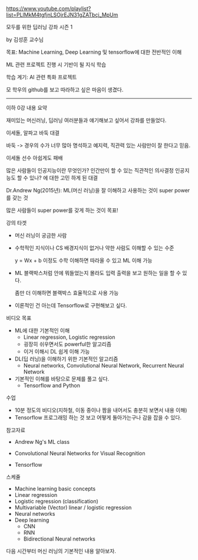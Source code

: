https://www.youtube.com/playlist?list=PLlMkM4tgfjnLSOjrEJN31gZATbcj_MpUm



모두를 위한 딥러닝 강좌 시즌 1 

by 김성훈 교수님





목표: Machine Learning, Deep Learning 및 tensorflow에 대한 전반적인 이해

ML 관련 프로젝트 진행 시 기반이 될 지식 학습



학습 계기: AI 관련 특화 프로젝트

모 학우의 github를 보고 따라하고 싶은 마음이 생겼다.



-----

이하 0강 내용 요약



재미있는 머신러닝, 딥러닝 여러분들과 얘기해보고 싶어서 강좌를 만들었다.



이세돌, 알파고 바둑 대결

바둑 -> 경우의 수가 너무 많아 명석하고 예지력, 직관력 있는 사람만이 잘 한다고 믿음.

이세돌 선수 아쉽게도 패배

많은 사람들이 인공지능이란 무엇인가? 인간만이 할 수 있는 직관적인 의사결정 인공지능도 할 수 있나? 에 대한 고민 하게 된 대결



Dr.Andrew Ng(2015년): ML(머신 러닝)을 잘 이해하고 사용하는 것이 super power를 갖는 것

많은 사람들이 super power를 갖게 하는 것이 목표!



강의 타겟

- 머신 러닝이 궁금한 사람

- 수학적인 지식이나 CS 배경지식이 없거나 약한 사람도 이해할 수 있는 수준

  y = Wx + b 이정도 수학 이해하면 따라올 수 있고 ML 이해 가능

- ML 블랙박스처럼 안에 뭐들었는지 몰라도 입력 출력을 보고 원하는 일을 할 수 있다.

  좀만 더 이해하면 블랙박스 효율적으로 사용 가능

- 이론적인 건 아는데 Tensorflow로 구현해보고 싶다.



비디오 목표

- ML에 대한 기본적인 이해
  - Linear regression, Logistic regression
  - 굉장히 쉬우면서도 powerful한 알고리즘
  - 이거 이해시 DL 쉽게 이해 가능
- DL(딥 러닝)을 이해하기 위한 기본적인 알고리즘
  - Neural networks, Convolutional Neural Network, Recurrent Neural Network
- 기본적인 이해를 바탕으로 문제를 풀고 싶다.
  - Tensorflow and Python



수업

- 10분 정도의 비디오(지하철, 이동 중이나 짬을 내어서도 충분히 보면서 내용 이해)
- Tensorflow 프로그래밍 하는 것 보고 어떻게 돌아가는구나 감을 잡을 수 있다.



참고자료

- Andrew Ng's ML class

- Convolutional Neural Networks for Visual Recognition

- Tensorflow



스케쥴

- Machine learning basic concepts
- Linear regression
- Logistic regression (classification)
- Multivariable (Vector) linear / logistic regression
- Neural networks
- Deep learning
  - CNN
  - RNN
  - Bidirectional Neural networks



다음 시간부터 머신 러닝의 기본적인 내용 알아보자.


